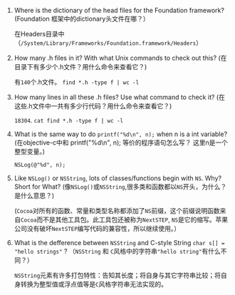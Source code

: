 1. Where is the dictionary of the head files for the Foundation framework?
    (Foundation 框架中的dictionary头文件在哪？）

    在Headers目录中（`/System/Library/Frameworks/Foundation.framework/Headers`）

2. How many .h files in it? With what Unix commands to check out this?
    (在目录下有多少个.h文件？用什么命令来查看它？)

    有`140`个.h文件。 `find *.h -type f | wc -l`


3. How many lines in all these .h files? Use what command to check it?
    (在这些.h文件中一共有多少行代码？用什么命令来查看它？)

    `18304`. `cat find *.h -type f | wc -l`


4. What is the same way to do `printf("%d\n", n);` when n is a int variable?
    (在objective-c中和 printf("%d\n", n); 等价的程序语句怎么写？ 这里n是一个整型变量。)

    `NSLog(@"%d", n);`

5. Like `NSLog()` or `NSString`, lots of classes/functions begin with `NS`. Why? Short for What? (像`NSLog()`或`NSString`,很多类和函数都以`NS`开头，为什么？是什么意思？)

    (`Cocoa`对所有的函数、常量和类型名称都添加了`NS`前缀，这个前缀说明函数来自`Cocoa`而不是其他工具包。此工具包还被称为`NextSTEP`, `NS`是它的缩写。苹果公司没有破坏`NextSTEP`编写代码的兼容性，所以继续使用。）


6. What is the defference between `NSString` and C-style String `char s[] = "hello strings"` ?  （`NSString` 和 `C`风格中的字符串`"hello string"`有什么不同？）

    `NSString`元素有许多打包特性：告知其长度；将自身与其它字符串比较；将自身转换为整型值或浮点值等是`C`风格字符串无法实现的。
